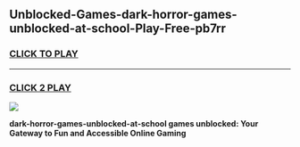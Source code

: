 
## Unblocked-Games-dark-horror-games-unblocked-at-school-Play-Free-pb7rr
<h3>
<a href="https://premium76.site?title=dark-horror-games-unblocked-at-school&ref=10A">CLICK TO PLAY</a></h3>
<hr>

<h3>
<a href="https://premium76.site?title=dark-horror-games-unblocked-at-school&ref=10A">CLICK 2 PLAY</a>
  
</h3>

<a href="https://premium76.site?title=dark-horror-games-unblocked-at-school&ref=10A"><img src="https://clearcache.store/games.png"></a>


**dark-horror-games-unblocked-at-school games unblocked: Your Gateway to Fun and Accessible Online Gaming**
